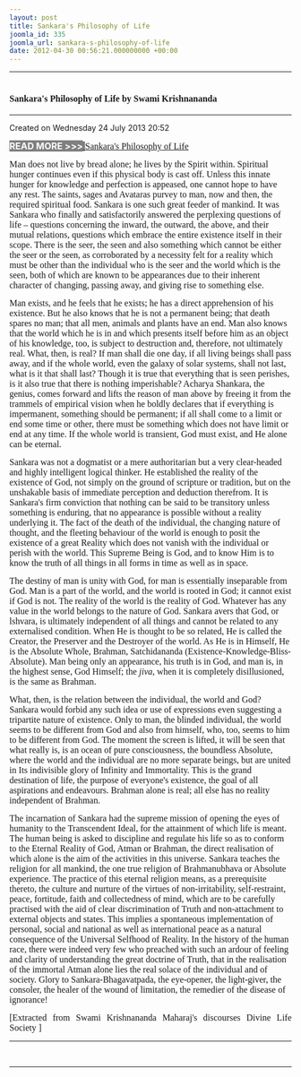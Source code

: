 ```yaml
---
layout: post
title: Sankara's Philosophy of Life
joomla_id: 335
joomla_url: sankara-s-philosophy-of-life
date: 2012-04-30 00:56:21.000000000 +00:00
---
```

<hr />
<h1><span style="font-size: 12pt; font-family: book antiqua,palatino;">Sankara's Philosophy of Life by Swami Krishnananda</span></h1>
<hr />
<p>Created on Wednesday 24 July 2013 20:52</p>
<div id="discText">
<div id="discText">
<div id="discText">
<div id="discText">
<div id="discText">
<div id="discText">
<div id="discText">
<div id="discText">
<div id="discText">
<div id="discText">
<div id="discText">
<div id="discText">
<div id="discText">
<p><span style="font-size: 12pt;"><span style="background-color: #ffffff; color: #333333;"><span style="background-color: #808080; color: #ffffff;"><strong>READ MORE &gt;&gt;&gt;</strong></span></span></span><span style="font-size: 12pt; font-family: book antiqua,palatino;"><a href="http://www.swami-krishnananda.org/disc/disc_52.html"><span style="background-color: #ffffff; color: #333333;"><span style="background-color: #808080; color: #ffffff;"><strong> </strong></span></span><span style="color: #0000ff;"><span style="color: #0000ff;"></span></span></a></span><a href="http://www.swami-krishnananda.org/disc/disc_221.html"><span style="font-size: 12pt; font-family: book antiqua,palatino;">Sankara's Philosophy of Life</span></a></p>
<div id="discText">
<div id="discText">
<div id="discText">
<div id="discText">
<div id="discText">
<div id="discText">
<div id="discText">
<div id="discText">
<div id="discText">
<div id="discText">
<div id="discText">
<div id="discText">
<div id="discText">
<div id="discText">
<div id="discText2">
<div id="discText">
<div id="discText">
<div id="discText">
<div id="discText">
<div id="discText">
<div id="discText">
<p><span style="font-size: 12pt; font-family: book antiqua,palatino;">Man does not live by bread alone; he lives by the Spirit within. Spiritual hunger continues even if this physical body is cast off. Unless this innate hunger for knowledge and perfection is appeased, one cannot hope to have any rest. The saints, sages and Avataras purvey to man, now and then, the required spiritual food. Sankara is one such great feeder of mankind. It was Sankara who finally and satisfactorily answered the perplexing questions of life – questions concerning the inward, the outward, the above, and their mutual relations, questions which embrace the entire existence itself in their scope. There is the seer, the seen and also something which cannot be either the seer or the seen, as corroborated by a necessity felt for a reality which must be other than the individual who is the seer and the world which is the seen, both of which are known to be appearances due to their inherent character of changing, passing away, and giving rise to something else.</span></p>
<p><span style="font-size: 12pt; font-family: book antiqua,palatino;">Man exists, and he feels that he exists; he has a direct apprehension of his existence. But he also knows that he is not a permanent being; that death spares no man; that all men, animals and plants have an end. Man also knows that the world which he is in and which presents itself before him as an object of his knowledge, too, is subject to destruction and, therefore, not ultimately real. What, then, is real? If man shall die one day, if all living beings shall pass away, and if the whole world, even the galaxy of solar systems, shall not last, what is it that shall last? Though it is true that everything that is seen perishes, is it also true that there is nothing imperishable? Acharya Shankara, the genius, comes forward and lifts the reason of man above by freeing it from the trammels of empirical vision when he boldly declares that if everything is impermanent, something should be permanent; if all shall come to a limit or end some time or other, there must be something which does not have limit or end at any time. If the whole world is transient, God must exist, and He alone can be eternal.</span></p>
<p><span style="font-size: 12pt; font-family: book antiqua,palatino;">Sankara was not a dogmatist or a mere authoritarian but a very clear-headed and highly intelligent logical thinker. He established the reality of the existence of God, not simply on the ground of scripture or tradition, but on the unshakable basis of immediate perception and deduction therefrom. It is Sankara's firm conviction that nothing can be said to be transitory unless something is enduring, that no appearance is possible without a reality underlying it. The fact of the death of the individual, the changing nature of thought, and the fleeting behaviour of the world is enough to posit the existence of a great Reality which does not vanish with the individual or perish with the world. This Supreme Being is God, and to know Him is to know the truth of all things in all forms in time as well as in space.</span></p>
<p><span style="font-size: 12pt; font-family: book antiqua,palatino;">The destiny of man is unity with God, for man is essentially inseparable from God. Man is a part of the world, and the world is rooted in God; it cannot exist if God is not. The reality of the world is the reality of God. Whatever has any value in the world belongs to the nature of God. Sankara avers that God, or lshvara, is ultimately independent of all things and cannot be related to any externalised condition. When He is thought to be so related, He is called the Creator, the Preserver and the Destroyer of the world. As He is in Himself, He is the Absolute Whole, Brahman, Satchidananda (Existence-Knowledge-Bliss-Absolute). Man being only an appearance, his truth is in God, and man is, in the highest sense, God Himself; the <em>jiva</em>, when it is completely disillusioned, is the same as Brahman.</span></p>
<p><span style="font-size: 12pt; font-family: book antiqua,palatino;">What, then, is the relation between the individual, the world and God? Sankara would forbid any such idea or use of expressions even suggesting a tripartite nature of existence. Only to man, the blinded individual, the world seems to be different from God and also from himself, who, too, seems to him to be different from God. The moment the screen is lifted, it will be seen that what really is, is an ocean of pure consciousness, the boundless Absolute, where the world and the individual are no more separate beings, but are united in Its indivisible glory of Infinity and Immortality. This is the grand destination of life, the purpose of everyone's existence, the goal of all aspirations and endeavours. Brahman alone is real; all else has no reality independent of Brahman.</span></p>
<p><span style="font-size: 12pt; font-family: book antiqua,palatino;">The incarnation of Sankara had the supreme mission of opening the eyes of humanity to the Transcendent Ideal, for the attainment of which life is meant. The human being is asked to discipline and regulate his life so as to conform to the Eternal Reality of God, Atman or Brahman, the direct realisation of which alone is the aim of the activities in this universe. Sankara teaches the religion for all mankind, the one true religion of Brahmanubhava or Absolute experience. The practice of this eternal religion means, as a prerequisite thereto, the culture and nurture of the virtues of non-irritability, self-restraint, peace, fortitude, faith and collectedness of mind, which are to be carefully practised with the aid of clear discrimination of Truth and non-attachment to external objects and states. This implies a spontaneous implementation of personal, social and national as well as international peace as a natural consequence of the Universal Selfhood of Reality. In the history of the human race, there were indeed very few who preached with such an ardour of feeling and clarity of understanding the great doctrine of Truth, that in the realisation of the immortal Atman alone lies the real solace of the individual and of society. Glory to Sankara-Bhagavatpada, the eye-opener, the light-giver, the consoler, the healer of the wound of limitation, the remedier of the disease of ignorance!</span></p>
</div>
</div>
</div>
</div>
</div>
</div>
</div>
</div>
</div>
</div>
</div>
</div>
</div>
</div>
</div>
</div>
</div>
</div>
</div>
</div>
</div>
</div>
</div>
</div>
</div>
</div>
</div>
</div>
</div>
</div>
</div>
</div>
</div>
</div>
<p style="text-align: justify; line-height: normal;"><span style="font-size: 12pt; font-family: verdana,geneva;">[Extracted from Swami Krishnananda Maharaj's discourses Divine Life Society ]</span></p>
<hr />
<p>&nbsp;</p>
<hr />
<p>&nbsp;</p>
<div style="position: absolute; left: -40px; top: -25px; width: 1px; height: 1px; overflow: hidden;" data-mce-bogus="1" class="mcePaste" id="_mcePaste">
<h1>The Gospel of the Bhagavadgita</h1>
</div>
